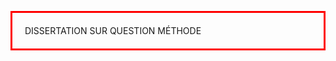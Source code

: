   <head>
 <meta charset="utf-8" />
 <link href="style.css" rel="stylesheet" type="text/css" />
 <link rel="stylesheet" href="print.css" type="text/css" media="print" />
 </head>
<body>
 <p id="h1" style="border: 3px solid red; padding: 20px;">DISSERTATION SUR QUESTION MÉTHODE</p>
 <br />